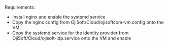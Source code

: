 Requirements:
- Install nginx and enable the systemd service
- Copy the nginx config from OjiSoft/Cloud/ojisoftcom-vm.config onto the VM
- Copy the systemd service for the identity provider from OjiSoft/Cloud/ojisoft-idp.service onto the VM and enable
